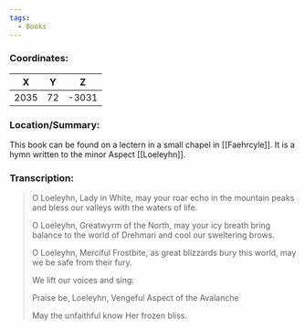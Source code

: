 ```yaml
---
tags:
  - Books
---
```


### Coordinates:
| **X** | **Y**| **Z** |
|:-----:|:----:|:-----:|
|2035  |72   |-3031  |

### Location/Summary:
This book can be found on a lectern in a small chapel in [[Faehrcyle]]. It is a hymn written to the minor Aspect [[Loeleyhn]].

### Transcription:
> O Loeleyhn, Lady in White, may your roar echo in the mountain peaks and bless our valleys with the waters of life.
>
> O Loeleyhn, Greatwyrm of the North, may your icy breath bring balance to the world of Drehmari and cool our sweltering brows.
>
> O Loeleyhn, Merciful Frostbite, as great blizzards bury this world, may we be safe from their fury.
>
> We lift our voices and sing:
>
> Praise be, Loeleyhn, Vengeful Aspect of the Avalanche
> 
> May the unfaithful know Her frozen bliss.

